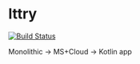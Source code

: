 # lttry
[![Build Status](https://travis-ci.org/ignatev/lttry.svg?branch=master)](https://travis-ci.org/ignatev/lttry)

Monolithic -> MS+Cloud -> Kotlin app 
